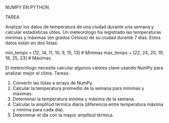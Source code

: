 NUMPY EN PYTHON


TAREA

Analizar los datos de temperatura de una ciudad durante una semana y calcular estadísticas útiles.
Un meteorólogo ha registrado las temperaturas mínimas y máximas (en grados Celsius) de su ciudad durante 7 días. Estos datos están en dos listas:

min_temps = [12, 14, 11, 10, 9, 15, 13]  # Mínimas
max_temps = [22, 24, 20, 19, 18, 25, 23]  # Máximas

El meteorólogo necesita calcular algunos valores clave usando NumPy para analizar mejor el clima.
Tareas:
1.	Convertir las listas a arrays de NumPy.
2.	Calcular la temperatura promedio de la semana para mínimas y máximas.
3.	Determinar la temperatura mínima y máxima de la semana.
4.	Calcular la amplitud térmica diaria (diferencia entre temperatura máxima y mínima para cada día).
5.	Determinar el día con la mayor amplitud térmica.
